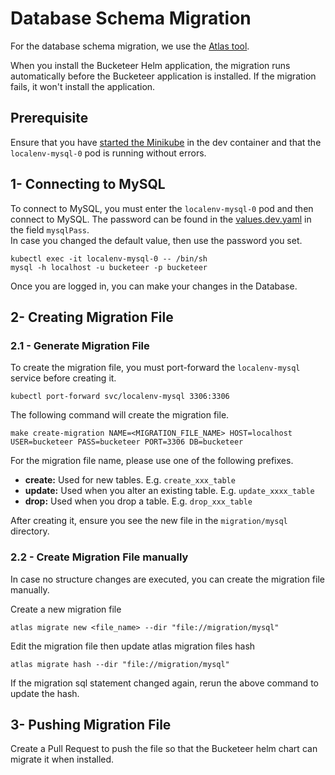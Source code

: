 # Database Schema Migration

For the database schema migration, we use the [Atlas tool](https://github.com/ariga/atlas).

When you install the Bucketeer Helm application, the migration runs automatically before the Bucketeer application is installed.
If the migration fails, it won't install the application.

## Prerequisite

Ensure that you have [started the Minikube](https://github.com/bucketeer-io/bucketeer/blob/main/DEVELOPMENT.md#set-up-minikube-and-services-that-bucketeer-depends-on) in the dev container and that the `localenv-mysql-0` pod is running without errors.

## 1- Connecting to MySQL

To connect to MySQL, you must enter the `localenv-mysql-0` pod and then connect to MySQL.
The password can be found in the [values.dev.yaml](https://github.com/bucketeer-io/bucketeer/blob/main/manifests/bucketeer/values.dev.yaml) in the field `mysqlPass`.<br />
In case you changed the default value, then use the password you set.

```shell
kubectl exec -it localenv-mysql-0 -- /bin/sh
mysql -h localhost -u bucketeer -p bucketeer
```

Once you are logged in, you can make your changes in the Database.

## 2- Creating Migration File

### 2.1 - Generate Migration File
To create the migration file, you must port-forward the `localenv-mysql` service before creating it.

```shell
kubectl port-forward svc/localenv-mysql 3306:3306
```

The following command will create the migration file.

```shell
make create-migration NAME=<MIGRATION_FILE_NAME> HOST=localhost USER=bucketeer PASS=bucketeer PORT=3306 DB=bucketeer
```

For the migration file name, please use one of the following prefixes.

- **create:** Used for new tables. E.g. `create_xxx_table`
- **update:** Used when you alter an existing table. E.g. `update_xxxx_table`
- **drop:** Used when you drop a table. E.g. `drop_xxx_table`

After creating it, ensure you see the new file in the `migration/mysql` directory.

### 2.2 - Create Migration File manually
In case no structure changes are executed, you can create the migration file manually.

Create a new migration file
```shell
atlas migrate new <file_name> --dir "file://migration/mysql"
```

Edit the migration file then update atlas migration files hash
```shell
atlas migrate hash --dir "file://migration/mysql"
```
If the migration sql statement changed again, rerun the above command to update the hash.

## 3- Pushing Migration File

Create a Pull Request to push the file so that the Bucketeer helm chart can migrate it when installed.
